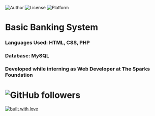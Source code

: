 ![Author](https://img.shields.io/badge/author-dalalvarun-orange)
![License](https://img.shields.io/badge/license-MIT-brightgreen)
![Platform](https://img.shields.io/badge/platform-Visual%20Studio%20Code-blue)

# __Basic Banking System__
### Languages Used: HTML, CSS, PHP
### Database: MySQL
### Developed while interning as Web Developer at The Sparks Foundation
#
# ![GitHub followers](https://img.shields.io/github/followers/dalalvarun?style=social)

[![built with love](https://forthebadge.com/images/badges/built-with-love.svg)](https://github.com/dalalvarun) 
